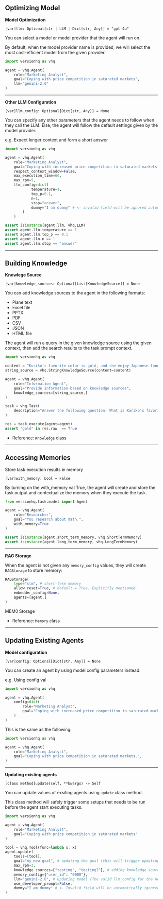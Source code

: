 ## Optimizing Model

**Model Optimization**

`[var]`<bold>`llm: Optional[str | LLM | Dict[str, Any]] = "gpt-4o"`</bold>

You can select a model or model provider that the agent will run on.

By default, when the model provider name is provided, we will select the most cost-efficient model from the given provider.

```python
import versionhq as vhq

agent = vhq.Agent(
	role="Marketing Analyst",
	goal="Coping with price competition in saturated markets",
	llm="gemini-2.0"
)
```

<hr/>


**Other LLM Configuration**

`[var]`<bold>`llm_config: Optional[Dict[str, Any]] = None`</bold>

You can specify any other parameters that the agent needs to follow when they call the LLM. Else, the agent will follow the default settings given by the model provider.

e.g. Expect longer context and form a short answer

```python
import versionhq as vhq

agent = vhq.Agent(
    role="Marketing Analyst",
    goal="Coping with increased price competition in saturated markets.",
    respect_context_window=False,
    max_execution_time=60,
    max_rpm=5,
    llm_config=dict(
            temperature=1,
            top_p=0.1,
            n=1,
            stop="answer",
            dummy="I am dummy" # <- invalid field will be ignored automatically.
        )
    )

assert isinstance(agent.llm, vhq.LLM)
assert agent.llm.temperature == 1
assert agent.llm.top_p == 0.1
assert agent.llm.n == 1
assert agent.llm.stop == "answer"
```

<hr>


## Building Knowledge

**Knowlege Source**

`[var]`<bold>`knowledge_sources: Optional[List[KnowledgeSource]] = None`</bold>

You can add knowledge sources to the agent in the following formats:

- Plane text
- Excel file
- PPTX
- PDF
- CSV
- JSON
- HTML file

The agent will run a query in the given knowledge source using the given context, then add the search results to the task prompt context.

```python
import versionhq as vhq

content = "Kuriko's favorite color is gold, and she enjoy Japanese food."
string_source = vhq.StringKnowledgeSource(content=content)

agent = vhq.Agent(
	role="Information Agent",
	goal="Provide information based on knowledge sources",
	knowledge_sources=[string_source,]
)

task = vhq.Task(
	description="Answer the following question: What is Kuriko's favorite color?"
)

res = task.execute(agent=agent)
assert "gold" in res.raw  == True
```

* Reference: <bold>`Knowledge` class</bold>

<hr />

## Accessing Memories

Store task execution results in memory

`[var]`<bold>`with_memory: bool = False`</bold>

By turning on the with_memory val True, the agent will create and store the task output and contextualize the memory when they execute the task.

```python
from versionhq.task.model import Agent

agent = vhq.Agent(
	role="Researcher",
	goal="You research about math.",
	with_memory=True
)

assert isinstance(agent.short_term_memory, vhq.ShortTermMemory)
assert isinstance(agent.long_term_memory, vhq.LongTermMemory)
```

<hr />

**RAG Storage**

When the agent is not given any `memory_config` values, they will create `RAGStorage` to store memory:

```python
RAGStorage(
	type="stm", # short-term memory
	allow_reset=True, # default = True. Explicitly mentioned.
	embedder_config=None,
	agents=[agent,]
)
```

MEM0 Storage

* Reference: <bold>`Memory`</bold> class

<hr />

## Updating Existing Agents

**Model configuration**

`[var]`<bold>`config: Optional[Dict[str, Any]] = None`</bold>

You can create an agent by using model config parameters instead.

e.g. Using config val

```python
import versionhq as vhq

agent = vhq.Agent(
	config=dict(
		role="Marketing Analyst",
		goal="Coping with increased price competition in saturated markets.",
	)
)
```

This is the same as the following:

```python
import versionhq as vhq

agent = vhq.Agent(
	role="Marketing Analyst",
	goal="Coping with price competition in saturated markets.",
)
```

<hr />

**Updating existing agents**

`[class method]`<bold>`update(self, **kwargs) -> Self`</bold>

You can update values of exsiting agents using `update` class method.

This class method will safely trigger some setups that needs to be run before the agent start executing tasks.


```python
import versionhq as vhq

agent = vhq.Agent(
    role="Marketing Analyst",
    goal="Coping with price competition in saturated markets"
)

tool = vhq.Tool(func=lambda x: x)
agent.update(
    tools=[tool],
    goal="my new goal", # updating the goal (this will trigger updating the developer_prompt.)
    max_rpm=3,
    knowledge_sources=["testing", "testing2"], # adding knowledge sources (this will trigger the storage creation.)
    memory_config={"user_id": "0000"},
    llm="gemini-2.0", # Updating model (The valid llm_config for the new model will be inherited.)
    use_developer_prompt=False,
    dummy="I am dummy" # <- Invalid field will be automatically ignored.
)
```
